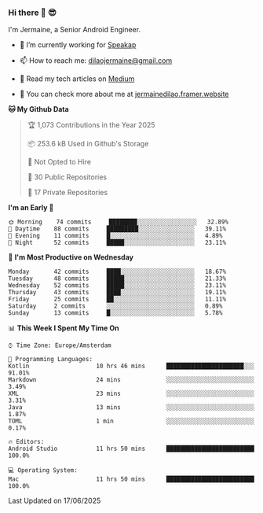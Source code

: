 ### Hi there 👋 😎
I'm Jermaine, a Senior Android Engineer.

- 🔭 I’m currently working for [Speakap](https://www.speakap.com/)

- 📫 How to reach me: dilaojermaine@gmail.com

- 📖 Read my tech articles on [Medium](https://jermainedilao.medium.com/)

- 👀 You can check more about me at [jermainedilao.framer.website](https://jermainedilao.framer.website)

<!--
**jermainedilao/jermainedilao** is a ✨ _special_ ✨ repository because its `README.md` (this file) appears on your GitHub profile.

Here are some ideas to get you started:

- 🔭 I’m currently working on ...
- 🌱 I’m currently learning ...
- 👯 I’m looking to collaborate on ...
- 🤔 I’m looking for help with ...
- 💬 Ask me about ...
- 📫 How to reach me: ...
- 😄 Pronouns: ...
- ⚡ Fun fact: ...
-->

<!--START_SECTION:waka-->
**🐱 My Github Data** 

> 🏆 1,073 Contributions in the Year 2025
 > 
> 📦 253.6 kB Used in Github's Storage 
 > 
> 🚫 Not Opted to Hire
 > 
> 📜 30 Public Repositories 
 > 
> 🔑 17 Private Repositories  
 > 
**I'm an Early 🐤** 

```text
🌞 Morning    74 commits     ████████░░░░░░░░░░░░░░░░░   32.89% 
🌆 Daytime    88 commits     █████████░░░░░░░░░░░░░░░░   39.11% 
🌃 Evening    11 commits     █░░░░░░░░░░░░░░░░░░░░░░░░   4.89% 
🌙 Night      52 commits     █████░░░░░░░░░░░░░░░░░░░░   23.11%

```
📅 **I'm Most Productive on Wednesday** 

```text
Monday       42 commits     ████░░░░░░░░░░░░░░░░░░░░░   18.67% 
Tuesday      48 commits     █████░░░░░░░░░░░░░░░░░░░░   21.33% 
Wednesday    52 commits     █████░░░░░░░░░░░░░░░░░░░░   23.11% 
Thursday     43 commits     ████░░░░░░░░░░░░░░░░░░░░░   19.11% 
Friday       25 commits     ██░░░░░░░░░░░░░░░░░░░░░░░   11.11% 
Saturday     2 commits      ░░░░░░░░░░░░░░░░░░░░░░░░░   0.89% 
Sunday       13 commits     █░░░░░░░░░░░░░░░░░░░░░░░░   5.78%

```


📊 **This Week I Spent My Time On** 

```text
⌚︎ Time Zone: Europe/Amsterdam

💬 Programming Languages: 
Kotlin                   10 hrs 46 mins      ██████████████████████░░░   91.01% 
Markdown                 24 mins             ░░░░░░░░░░░░░░░░░░░░░░░░░   3.49% 
XML                      23 mins             ░░░░░░░░░░░░░░░░░░░░░░░░░   3.31% 
Java                     13 mins             ░░░░░░░░░░░░░░░░░░░░░░░░░   1.87% 
TOML                     1 min               ░░░░░░░░░░░░░░░░░░░░░░░░░   0.17%

🔥 Editors: 
Android Studio           11 hrs 50 mins      █████████████████████████   100.0%

💻 Operating System: 
Mac                      11 hrs 50 mins      █████████████████████████   100.0%

```


 Last Updated on 17/06/2025
<!--END_SECTION:waka-->
